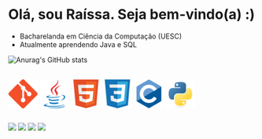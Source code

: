 # Olá, sou Raíssa. Seja bem-vindo(a) :)

- Bacharelanda em Ciência da Computação (UESC)
- Atualmente aprendendo Java e SQL


![Anurag's GitHub stats](https://github-readme-stats.vercel.app/api?username=raissamaral&count_private=true&show_icons=true&theme=dracula)

<div style="display: inline_block"><br>
  <img align="center" alt="Raissa-Git" height="60" width="60" src="https://raw.githubusercontent.com/devicons/devicon/master/icons/git/git-original.svg">
  <img align="center" alt="Raissa-Java" height="60" width="60" src="https://raw.githubusercontent.com/devicons/devicon/master/icons/java/java-original.svg">
  <img align="center" alt="Raissa-HTML" height="60" width="60" src="https://raw.githubusercontent.com/devicons/devicon/master/icons/html5/html5-original.svg">
  <img align="center" alt="Raissa-CSS" height="60" width="60" src="https://raw.githubusercontent.com/devicons/devicon/master/icons/css3/css3-original.svg">
  <img align="center" alt="Raissa-C" height="60" width="60" src="https://raw.githubusercontent.com/devicons/devicon/master/icons/c/c-original.svg">
  <img align="center" alt="Raissa-Python" height="60" width="60" src="https://raw.githubusercontent.com/devicons/devicon/master/icons/python/python-original.svg">
  <!-- <img align="center" alt="Raissa-Spring" height="60" width="60" src="https://raw.githubusercontent.com/devicons/devicon/master/icons/spring/spring-original.svg"> -->
  <!-- <img align="center" alt="Raissa-MySQL" height="60" width="60" src="https://raw.githubusercontent.com/devicons/devicon/master/icons/mysql/mysql-original.svg"> -->
</div>
  
  ##
 
<div> 
  <a href="https://www.linkedin.com/in/raissamaral1" target="_blank"><img src="https://img.shields.io/badge/-LinkedIn-%230077B5?style=for-the-badge&logo=linkedin&logoColor=white" target="_blank"></a> 
  <a href = "mailto:raissamaral2003@gmail.com"><img src="https://img.shields.io/badge/-Gmail-%23333?style=for-the-badge&logo=gmail&logoColor=white" target="_blank"></a>
  <a href="https://instagram.com/raissamaral1" target="_blank"><img src="https://img.shields.io/badge/-Instagram-%23E4405F?style=for-the-badge&logo=instagram&logoColor=white" target="_blank"></a>
  <a href="https://discord.gg/raissadotcom" target="_blank"><img src="https://img.shields.io/badge/Discord-7289DA?style=for-the-badge&logo=discord&logoColor=white" target="_blank"></a> 
</div>

